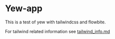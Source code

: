 # Yew-app

This is a test of yew with tailwindcss and flowbite.

For tailwind related information see 
[tailwind_info.md](tailwind_info.md)
